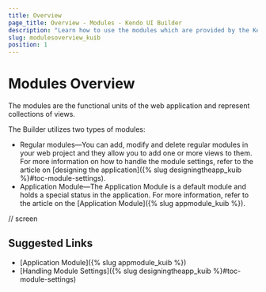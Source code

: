 ```yaml
---
title: Overview
page_title: Overview - Modules - Kendo UI Builder
description: "Learn how to use the modules which are provided by the Kendo UI Builder tool for creating and managing Angular and AngularJS-based web applications."
slug: modulesoverview_kuib
position: 1
---
```


# Modules Overview

The modules are the functional units of the web application and represent collections of views.

The Builder utilizes two types of modules:
* Regular modules&mdash;You can add, modify and delete regular modules in your web project and they allow you to add one or more views to them. For more information on how to handle the module settings, refer to the article on [designing the application]({% slug designingtheapp_kuib %}#toc-module-settings).
* Application Module&mdash;The Application Module is a default module and holds a special status in the application. For more information, refer to the article on the [Application Module]({% slug appmodule_kuib %}).

// screen

## Suggested Links

* [Application Module]({% slug appmodule_kuib %})
* [Handling Module Settings]({% slug designingtheapp_kuib %}#toc-module-settings)

